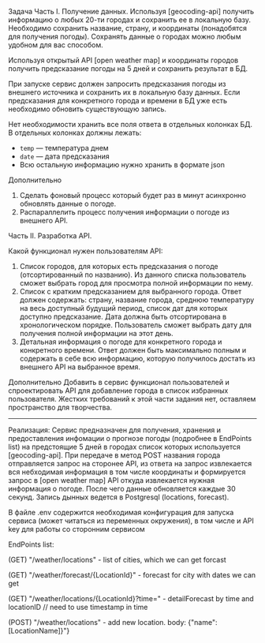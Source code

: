 Задача 
Часть I. Получение данных.
Используя [geocoding-api] получить информацию о любых 20-ти городах и сохранить ее в локальную базу. Необходимо сохранить название, страну, и координаты (понадобятся для получения погоды). Сохранять данные о городах можно любым удобном для вас способом.

Используя открытый API [open weather map] и координаты городов получить предсказание погоды на 5 дней и сохранить результат в БД.

При запуске сервис должен запросить предсказания погоды из внешнего источника и сохранить их в локальную базу данных. Если предсказания для конкретного города и времени в БД уже есть необходимо обновить существующую запись.

Нет необходимости хранить все поля ответа в отдельных колонках БД. В отдельных колонках должны лежать: 
- `temp` — температура днем
- `date` — дата предсказания
- Всю остальную информацию нужно хранить в формате json

Дополнительно 
1. Сделать фоновый процесс который будет раз в минут асинхронно обновлять данные о погоде.
2. Распараллелить процесс получения информации о погоде из внешнего API.

Часть II. Разработка API.

Какой функционал нужен пользователям API:

1. Список городов, для которых есть предсказания о погоде (отсортированный по названию). Из данного списка пользователь сможет выбрать город для просмотра полной информации по нему. 
2. Список с кратким предсказанием для выбранного города. Ответ должен содержать: страну, название города, среднюю температуру на весь доступный будущий период, список дат для которых доступно предсказание. Дата должна быть отсортирована в хронологическом порядке. Пользователь сможет выбрать дату для получения полной информации на этот день.
3. Детальная информация о погоде для конкретного города и конкретного времени. Ответ должен быть максимально полным и содержать в себе всю информацию, которую получилось достать из внешнего API на выбранное время.

Дополнительно
Добавить в сервис функционал пользователей и спроектировать API для добавление города в список избранных пользователя. Жестких требований к этой части задания нет, оставляем пространство для творчества.


-----------------------------------------------------------------------
Реализация:
Сервис предназначен для получения, хранения и предоставления инфомации о прогнозе погоды (подробнее в EndPoints list) на предстоящие 5 дней в городах список которых используется [geocoding-api].
При передаче в метод POST названия города отправляется запрос на сторонее API, из ответа на запрос извлекается вся небходимая информация в том числе координаты и формируется запрос в [open weather map] API откуда извлекается нужная информация о погоде. После чего данные обновляется каждые 30 секунд.
Запись дынных ведется в Postgresql (locations, forecast). 

В файле .env содержится необходимая конфигурация для запуска сервиса (может читаться из переменных окружения), в том числе и API key  для работы со сторонним сервисом

EndPoints list:

(GET) "/weather/locations" -  list of cities, which we can get forcast

(GET) "/weather/forecast/{LocationId}" - forecast for city with dates we can get

(GET) "/weather/locations/{LocationId}?time=" - detailForecast by time and locationID      // need to use timestamp in time

(POST) "/weather/locations" - add new location. body: {"name":[LocationName]}"} 